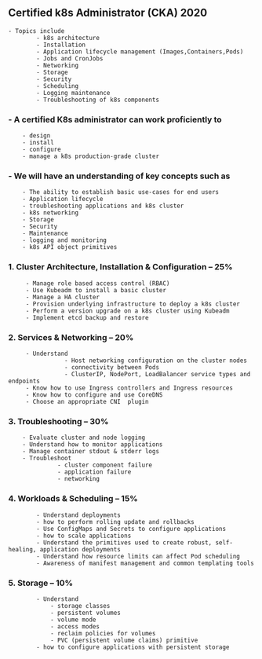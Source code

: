 
## Certified k8s Administrator (CKA) 2020
```
- Topics include 
        - k8s architecture
        - Installation 
        - Application lifecycle management (Images,Containers,Pods)
        - Jobs and CronJobs
        - Networking 
        - Storage 
        - Security
        - Scheduling 
        - Logging maintenance
        - Troubleshooting of k8s components
```
### - A certified K8s administrator can work proficiently to 

        - design
        - install
        - configure 
        - manage a k8s production-grade cluster  

###  - We will have an understanding of key concepts such as 

        - The ability to establish basic use-cases for end users
        - Application lifecycle
        - troubleshooting applications and k8s cluster
        - k8s networking 
        - Storage 
        - Security
        - Maintenance
        - logging and monitoring
        - k8s API object primitives 
        
###  1. Cluster Architecture, Installation & Configuration – 25%

         - Manage role based access control (RBAC)
         - Use Kubeadm to install a basic cluster
         - Manage a HA cluster
         - Provision underlying infrastructure to deploy a k8s cluster
         - Perform a version upgrade on a k8s cluster using Kubeadm
         - Implement etcd backup and restore

### 2. Services & Networking – 20% 

         - Understand 
                    - Host networking configuration on the cluster nodes
                    - connectivity between Pods
                    - ClusterIP, NodePort, LoadBalancer service types and endpoints
         - Know how to use Ingress controllers and Ingress resources
         - Know how to configure and use CoreDNS
         - Choose an appropriate CNI  plugin

### 3. Troubleshooting – 30%

        - Evaluate cluster and node logging
        - Understand how to monitor applications
        - Manage container stdout & stderr logs
        - Troubleshoot 
                  - cluster component failure
                  - application failure
                  - networking

### 4. Workloads & Scheduling – 15%

            - Understand deployments 
            - how to perform rolling update and rollbacks
            - Use ConfigMaps and Secrets to configure applications
            - how to scale applications
            - Understand the primitives used to create robust, self-healing, application deployments
            - Understand how resource limits can affect Pod scheduling
            - Awareness of manifest management and common templating tools

### 5. Storage – 10%

            - Understand 
                - storage classes 
                - persistent volumes
                - volume mode 
                - access modes 
                - reclaim policies for volumes
                - PVC (persistent volume claims) primitive
            - how to configure applications with persistent storage

